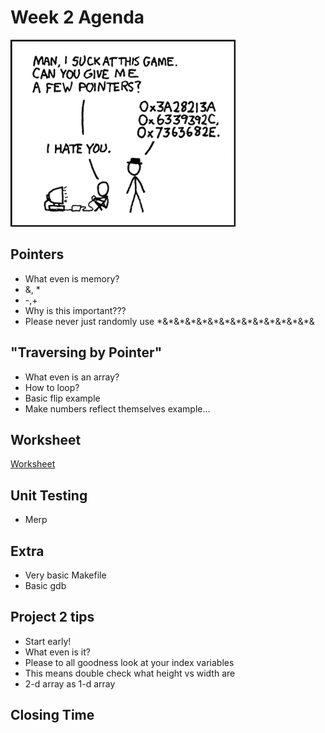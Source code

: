 # Week 2 Agenda
![Image](https://github.com/tgroechel/F17-280/blob/master/.other/pictures/pointers.png)

## Pointers
- What even is memory?
- &, \*
- \-,\+
- Why is this important???
- Please never just randomly use \*&\*&\*&\*&\*&\*&\*&\*&\*&\*&\*&\*&\*&\*&

## "Traversing by Pointer"
- What even is an array?
- How to loop?
- Basic flip example
- Make numbers reflect themselves example...

## Worksheet
[Worksheet](https://docs.google.com/document/d/1NS_pp_CGmifYoowkKbXhIr0fVnWygFYTzA2L-tIgBfU/edit)

## Unit Testing
- Merp

## Extra
- Very basic Makefile
- Basic gdb

## Project 2 tips
- Start early!
- What even is it?
- Please to all goodness look at your index variables
- This means double check what height vs width are
- 2-d array as 1-d array

## Closing Time
